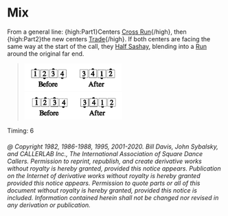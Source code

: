 
# Mix

From a general line:
{high:Part1}Centers [ Cross Run](../b2/run.md){/high},
then {high:Part2}the new centers [Trade](../b2/trade.md){/high}.
If both centers are
facing the same way at the start of the call, they [ Half
Sashay](../b1/sashay.md), blending into a [ Run](../b2/run.md) around
the original far end.

> 
> ![alt](mix_1a.png)![alt](mix_1b.png)  
> ![alt](mix_1c.png)![alt](mix_1d.png)
> 

Timing: 6

###### @ Copyright 1982, 1986-1988, 1995, 2001-2020. Bill Davis, John Sybalsky, and CALLERLAB Inc., The International Association of Square Dance Callers. Permission to reprint, republish, and create derivative works without royalty is hereby granted, provided this notice appears. Publication on the Internet of derivative works without royalty is hereby granted provided this notice appears. Permission to quote parts or all of this document without royalty is hereby granted, provided this notice is included. Information contained herein shall not be changed nor revised in any derivation or publication.
